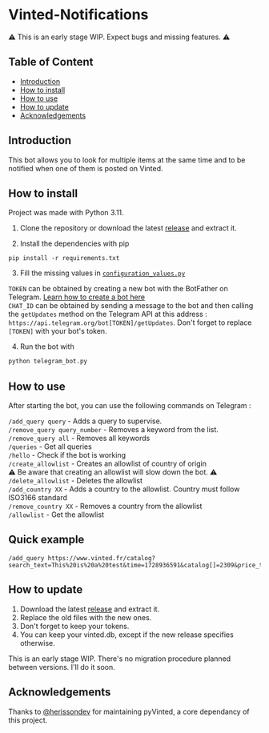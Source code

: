 # Vinted-Notifications

⚠️ This is an early stage WIP. Expect bugs and missing features. ⚠️

## Table of Content

- [Introduction](#Introduction)
- [How to install](#How-to-install)
- [How to use](#How-to-Use)
- [How to update](#How-to-update)
- [Acknowledgements](#Acknowledgements)

## Introduction

This bot allows you to look for multiple items at the same time and to be notified when one of them is posted on Vinted.

## How to install

Project was made with Python 3.11.

1. Clone the repository or download the latest [release](https://github.com/Fuyucch1/Vinted-Notifications/releases/latest) and extract it.

2. Install the dependencies with pip

```
pip install -r requirements.txt
```

3. Fill the missing values in [`configuration_values.py`](configuration_values.py)

`TOKEN` can be obtained by creating a new bot with the BotFather on Telegram. [Learn how to create a bot here](https://core.telegram.org/bots/tutorial)\
`CHAT_ID` can be obtained by sending a message to the bot and then calling the `getUpdates` method on the Telegram API at this address :
```https://api.telegram.org/bot[TOKEN]/getUpdates```. Don't forget to replace `[TOKEN]` with your bot's token.

4. Run the bot with

```py
python telegram_bot.py
```

## How to use

After starting the bot, you can use the following commands on Telegram :

`/add_query query` - Adds a query to supervise.\
`/remove_query query_number` - Removes a keyword from the list.\
`/remove_query all` - Removes all keywords\
`/queries` - Get all queries\
`/hello` - Check if the bot is working\
`/create_allowlist` - Creates an allowlist of country of origin\
⚠️ Be aware that creating an allowlist will slow down the bot. ⚠️\
`/delete_allowlist` - Deletes the allowlist\
`/add_country XX` - Adds a country to the allowlist. Country must follow ISO3166 standard\
`/remove_country XX` - Removes a country from the allowlist\
`/allowlist` - Get the allowlist

## Quick example

```
/add_query https://www.vinted.fr/catalog?search_text=This%20is%20a%20test&time=1728936591&catalog[]=2309&price_to=150&currency=EUR&price_from=20&page=1
```

## How to update

1. Download the latest [release](https://github.com/Fuyucch1/Vinted-Notifications/releases/latest) and extract it.
2. Replace the old files with the new ones.
3. Don't forget to keep your tokens.
4. You can keep your vinted.db, except if the new release specifies otherwise.

This is an early stage WIP. There's no migration procedure planned between versions. I'll do it soon.

## Acknowledgements

Thanks to [@herissondev](https://github.com/herissondev) for maintaining pyVinted, a core dependancy of this project.
